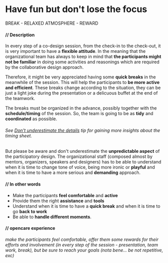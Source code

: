 # Have fun but don't lose the focus

BREAK - RELAXED ATMOSPHERE - REWARD

#### **// Description**

In every step of a co-design session, from the check-in to the check-out, it is very important to have a **flexible attitude**. In the meaning that the organizational team has always to keep in mind that **the participants might not be familiar** in doing some activities and reasonings which are required by the collaborative design approach.

Therefore, it might be very appreciated having some **quick breaks** in the meanwhile of the session. This will help the participants to **be more active and efficient**. These breaks change according to the situation, they can be just a light joke during the presentation or a delicuous buffet at the end of the teamwork. 

The breaks must be organized in the advance, possibly together with the **schedule/timing** of the session. So, the team is going to be as **tidy** and **coordinated** as possible.

###### See [Don't underestimate the details](dont_underestimate_the_details.md) tip for gaining more insights about the timing sheet. 

But please be aware and don't underestimate the **unpredictable aspect** of the participatory design. The organizational staff (composed almost by mentors, organizers, speakers and designers) has to be able to understand when it is time to change tone of voice, being more ironic or **playful** and when it is time to have a more serious and **demanding** approach.



#### **// In other words**

* Make the participants **feel comfortable** and **active**
* Provide them the right **assistance** and **tools** 
* Understand when it is time to have a **quick break** and when it is time to go **back to work**
* Be able to **handle different moments**.

#### **// opencare experience**

*make the participants feel comfortable, offer them some rewards for their efforts and involvement (in every step of the session - presentation, team work, break), but be sure to reach your goals (nota bene... be not repetitive, exc)*